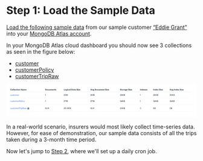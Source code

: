 # Step 1: Load the Sample Data

[Load the following sample data](https://www.mongodb.com/docs/guides/atlas/sample-data/) from our sample customer [“Eddie Grant”](Collections/Customer) into your [MongoDB Atlas account](https://account.mongodb.com/account/login).  

In your MongoDB Atlas cloud dashboard you should now see 3 collections as seen in the figure below: 
* [customer](..Collections/Customer)
* [customerPolicy](Collections/Policy)
* [customerTripRaw](Collections/CustomerTripRaw)

![image](InsuranceGitHub/Figure2.png)

In a real-world scenario, insurers would most likely collect time-series data. However, for ease of demonstration, our sample data consists of all the trips taken during a 3-month time period. 

Now let's jump to [Step 2](DailyCronJob.md), where we'll set up a daily cron job. 
